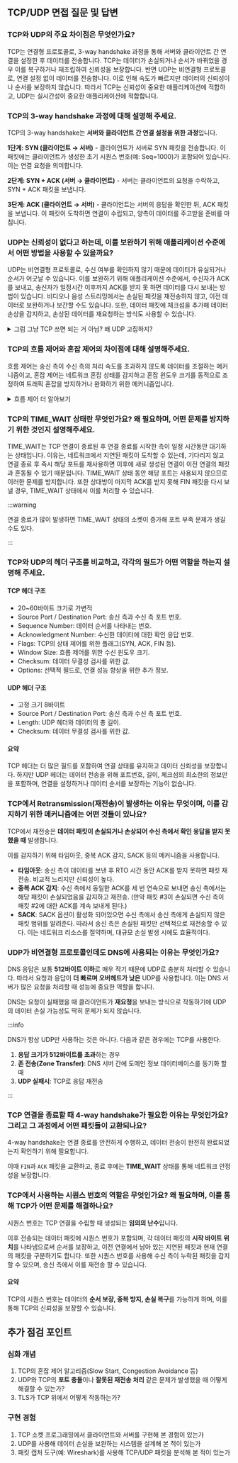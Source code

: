 ## TCP/UDP 면접 질문 및 답변
### TCP와 UDP의 주요 차이점은 무엇인가요?
TCP는 연결형 프로토콜로, 3-way handshake 과정을 통해 서버와 클라이언트 간 연결을 설정한 후 데이터를 전송합니다. TCP는 데이터가 손실되거나 순서가 바뀌었을 경우 이를 복구하거나 재조립하여 신뢰성을 보장합니다.
반면 UDP는 비연결형 프로토콜로, 연결 설정 없이 데이터를 전송합니다. 이로 인해 속도가 빠르지만 데이터의 신뢰성이나 순서를 보장하지 않습니다. 따라서 TCP는 신뢰성이 중요한 애플리케이션에 적합하고, UDP는 실시간성이 중요한 애플리케이션에 적합합니다.

### TCP의 3-way handshake 과정에 대해 설명해 주세요.
TCP의 3-way handshake는 **서버와 클라이언트 간 연결 설정을 위한 과정**입니다.

**1단계: SYN (클라이언트 → 서버)** - 클라이언트가 서버로 SYN 패킷을 전송합니다. 이 패킷에는 클라이언트가 생성한 초기 시퀀스 번호(예: Seq=1000)가 포함되어 있습니다. 이는 연결 요청을 의미합니다.

**2단계: SYN + ACK (서버 → 클라이언트)** - 서버는 클라이언트의 요청을 수락하고, SYN + ACK 패킷을 보냅니다.

**3단계: ACK (클라이언트 → 서버)** - 클라이언트는 서버의 응답을 확인한 뒤, ACK 패킷을 보냅니다. 이 패킷이 도착하면 연결이 수립되고, 양측이 데이터를 주고받을 준비를 마칩니다.

### UDP는 신뢰성이 없다고 하는데, 이를 보완하기 위해 애플리케이션 수준에서 어떤 방법을 사용할 수 있을까요?
UDP는 비연결형 프로토콜로, 수신 여부를 확인하지 않기 때문에 데이터가 유실되거나 순서가 어긋날 수 있습니다. 이를 보완하기 위해 애플리케이션 수준에서, 수신자가 ACK를 보내고, 송신자가 일정시간 이후까지 ACK를 받지 못 하면 데이터를 다시 보내는 방법이 있습니다. 비디오나 음성 스트리밍에서는 손실된 패킷을 재전송하지 않고, 이전 데이터로 보완하거나 보간할 수도 있습니다. 또한, 데이터 패킷에 체크섬을 추가해 데이터 손상을 감지하고, 손상된 데이터를 재요청하는 방식도 사용할 수 있습니다.
<details>
  <summary>그럼 그냥 TCP 쓰면 되는 거 아님? 왜 UDP 고집하지?</summary>

  위와 같은 방식들을 사용하면 **기능적으로 TCP와 유사해질 수 있다.** 하지만 여전히 다른 점이 있다.
  - TCP처럼 연결 설정(3-way handshake)이나 과도한 재전송을 강제하지 않아 여전히 지연 시간을 줄일 수 있다.
  - 개발자가 필요한 신뢰성 수준만 선택적으로 구현할 수 있다. TCP는 프로토콜 자체에 신뢰성과 흐름 제어가 포함되어 있어, 필요하지 않아도 모든 기능이 동작하지만 UDP 기반 시스템은 필요한 기능만 구현할 수 있어서 더 효율적이다.
  - TCP는 연결 설정과 유지에 따른 오버헤드가 존재하지만, UDP는 연결 설정이 없고 필요 없는 기능을 제거한 상태에서 동작하므로 가벼운 통신이 가능하다.
  - UDP는 TCP와 달리 멀티캐스트나 브로드캐스트를 지원한다.
</details>

### TCP의 흐름 제어와 혼잡 제어의 차이점에 대해 설명해주세요.
흐름 제어는 송신 측이 수신 측의 처리 속도를 초과하지 않도록 데이터를 조절하는 메커니즘이고, 혼잡 제어는 네트워크 혼잡 상태를 감지하고 혼잡 윈도우 크기를 동적으로 조정하여 트래픽 혼잡을 방지하거나 완화하기 위한 메커니즘입니다.
<details>
  <summary>흐름 제어 더 알아보기</summary>

  흐름 제어는 송신 측이 수신 측의 처리 속도를 초과하지 않도록 데이터를 조절하는 메커니즘이다. 수신 측은 `Receive Window` 값을 통해 수용 가능한 데이터 크기를 송신 측에 전달하고, 송신 측이 이 값을 기준으로 데이터 전송 속도를 조절한다. 참고로 `Receive Window`는 TCP 헤더의 Window Size 필드에 저장된 값으로, **수신 측이 현재 수용 가능한 데이터의 최대 크기**를 나타낸다.
</details>

### TCP의 TIME_WAIT 상태란 무엇인가요? 왜 필요하며, 어떤 문제를 방지하기 위한 것인지 설명해주세요.
TIME_WAIT는 TCP 연결이 종료된 후 연결 종료를 시작한 측이 일정 시간동안 대기하는 상태입니다.
이유는, 네트워크에서 지연된 패킷이 도착할 수 있는데, 기다리지 않고 연결 종료 후 즉시 해당 포트를 재사용하면 이후에 새로 생성된 연결이 이전 연결의 패킷과 혼동될 수 있기 때문입니다. TIME_WAIT 상태 동안 해당 포트는 사용되지 않으므로 이러한 문제를 방지합니다. 또한 상대방이 마지막 ACK를 받지 못해 FIN 패킷을 다시 보낼 경우, TIME_WAIT 상태에서 이를 처리할 수 있습니다.

:::warning

연결 종료가 많이 발생하면 TIME_WAIT 상태의 소켓이 증가해 포트 부족 문제가 생길수도 있다.

:::

### TCP와 UDP의 헤더 구조를 비교하고, 각각의 필드가 어떤 역할을 하는지 설명해 주세요.
#### TCP 헤더 구조
- 20~60바이트 크기로 가변적
- Source Port / Destination Port: 송신 측과 수신 측 포트 번호.
- Sequence Number: 데이터 순서를 나타내는 번호.
- Acknowledgment Number: 수신한 데이터에 대한 확인 응답 번호.
- Flags: TCP의 상태 제어를 위한 플래그(SYN, ACK, FIN 등).
- Window Size: 흐름 제어를 위한 수신 윈도우 크기.
- Checksum: 데이터 무결성 검사를 위한 값.
- Options: 선택적 필드로, 연결 성능 향상을 위한 추가 정보.
#### UDP 헤더 구조
- 고정 크기 8바이트
- Source Port / Destination Port: 송신 측과 수신 측 포트 번호.
- Length: UDP 헤더와 데이터의 총 길이.
- Checksum: 데이터 무결성 검사를 위한 값.
#### 요약
TCP 헤더는 더 많은 필드를 포함하여 연결 상태를 유지하고 데이터 신뢰성을 보장합니다. 하지만 UDP 헤더는 데이터 전송을 위해 포트번호, 길이, 체크섬의 최소한의 정보만을 포함하며, 연결을 설정하거나 데이터 순서를 보장하는 기능이 없습니다.
### TCP에서 Retransmission(재전송)이 발생하는 이유는 무엇이며, 이를 감지하기 위한 메커니즘에는 어떤 것들이 있나요?
TCP에서 재전송은 **데이터 패킷이 손실되거나 손상되어 수신 측에서 확인 응답을 받지 못했을 때** 발생합니다.

이를 감지하기 위해 타임아웃, 중복 ACK 감지, SACK 등의 메커니즘을 사용합니다.

- **타임아웃**: 송신 측이 데이터를 보낸 후 RTO 시간 동안 ACK를 받지 못하면 패킷 재전송. 비교적 느리지만 신뢰성이 높다.
- **중복 ACK 감지**: 수신 측에서 동일한 ACK를 세 번 연속으로 보내면 송신 측에서는 해당 패킷이 손실되었음을 감지하고 재전송. (만약 패킷 #3이 손실되면 수신 측이 패킷 #2에 대한 ACK를 계속 보내게 된다.)
- **SACK**: SACK 옵션이 활성화 되어있으면 수신 측에서 송신 측에게 손실되지 않은 패킷 범위를 알려준다. 따라서 송신 측은 손실된 패킷만 선택적으로 재전송할 수 있다. 이는 네트워크 리소스를 절약하며, 대규모 손실 발생 시에도 효율적이다.

### UDP가 비연결형 프로토콜인데도 DNS에 사용되는 이유는 무엇인가요?
DNS 응답은 보통 **512바이트 이하**로 매우 작기 때문에 UDP로 충분히 처리할 수 있습니다. 따라서 요청과 응답이 **더 빠르며 오버헤드가 낮은** UDP를 사용합니다. 이는 DNS 서버가 많은 요청을 처리할 때 성능에 중요한 역할을 합니다.

DNS는 요청이 실패했을 때 클라이언트가 **재요청**을 보내는 방식으로 작동하기에 UDP의 데이터 손실 가능성도 딱히 문제가 되지 않습니다.

:::info

DNS가 항상 UDP만 사용하는 것은 아니다. 다음과 같은 경우에는 TCP를 사용한다.

1. **응답 크기가 512바이트를 초과**하는 경우
2. **존 전송(Zone Transfer)**: DNS 서버 간에 도메인 정보 데이터베이스를 동기화 할 때
3. **UDP 실패시**: TCP로 응답 재전송

:::

### TCP 연결을 종료할 때 4-way handshake가 필요한 이유는 무엇인가요? 그리고 그 과정에서 어떤 패킷들이 교환되나요?
4-way handshake는 연결 종료를 안전하게 수행하고, 데이터 전송이 완전히 완료되었는지 확인하기 위해 필요합니다.

이때 `FIN`과 `ACK` 패킷을 교환하고, 종료 후에는 **TIME_WAIT** 상태를 통해 네트워크 안정성을 보장합니다.

### TCP에서 사용하는 시퀀스 번호의 역할은 무엇인가요? 왜 필요하며, 이를 통해 TCP가 어떤 문제를 해결하나요?
시퀀스 번호는 TCP 연결을 수립할 때 생성되는 **임의의 난수**입니다.

이후 전송되는 데이터 패킷에 시퀀스 번호가 포함되며, 각 데이터 패킷의 **시작 바이트 위치**를 나타냄으로써 순서를 보장하고, 이전 연결에서 남아 있는 지연된 패킷과 현재 연결의 패킷을 구분하기도 합니다. 또한 시퀀스 번호를 사용해 수신 측이 누락된 패킷을 감지할 수 있으며, 송신 측에서 이를 재전송 할 수 있습니다.
#### 요약
TCP의 시퀀스 번호는 데이터의 **순서 보장, 중복 방지, 손실 복구**를 가능하게 하며, 이를 통해 TCP의 신뢰성을 보장할 수 있습니다.

## 추가 점검 포인트
### 심화 개념
1. TCP의 혼잡 제어 알고리즘(Slow Start, Congestion Avoidance 등)
2. UDP와 TCP의 **포트 충돌**이나 **잘못된 재전송 처리** 같은 문제가 발생했을 때 어떻게 해결할 수 있는가?
3. TLS가 TCP 위에서 어떻게 작동하는가?

### 구현 경험
1. TCP 소켓 프로그래밍에서 클라이언트와 서버를 구현해 본 경험이 있는가
2. UDP를 사용해 데이터 손실을 보완하는 시스템을 설계해 본 적이 있는가
3. 패킷 캡처 도구(예: Wireshark)를 사용해 TCP/UDP 패킷을 분석해 본 적이 있는가